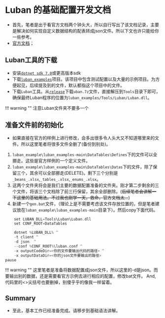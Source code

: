 # Luban 的基础配置开发文档
- 首先，笔者是出于看官方文档两个钟头大，所以自行写出了该文档记录，主要是解决如何实现自定义数据结构的配表转成json文件。所以下文也许只能给你一些参考。
- [官方文档](https://luban.doc.code-philosophy.com/docs/intro)；

## Luban工具的下载

- 安装[`dotnet sdk 7.0`](https://dotnet.microsoft.com/zh-cn/download/dotnet/7.0)或更高版本sdk
- 下载[`luban_examples`](https://github.com/focus-creative-games/luban_examples)项目。该项目中包含测试配置以及大量的示例项目。为方便起见，后续提及到的文件，默认都指这个项目中的文件。
- 下载`Luban`工具。从[`release`](https://github.com/focus-creative-games/luban/releases)下载`uban.7z`文件，直接解压到`Tools`目录下即可，确保最终Luban程序的位置为`luban_examples/Tools/Luban/Luban.dll`。

!!! warning ""
    注意Luban文件夹不要多一个

## 准备文件前的初始化

- 如果直接在官方的样例上进行修改，会多出很多令人头大又不知道哪里来的文件。所以这里笔者将很多文件全删了(备份到别处)。
1. `luban_example\luban_examples-main\DataTables\Defines`下的文件可以全挪走。这些是官方样例的一个定义文件。
2. `luban_example\luban_examples-main\DataTables\Datas`下的文件，除了保留三个，其余可以全部挪走(DELETE)。剩下三个分别是`_beans_.xlsx`,`_tables_.xlsx`,`_enums_.xlsx`。
3. 这两个文件夹将会是我们主要的数据配置准备的文件夹。刚才第二步剩余的三个文件，将该三个文档除了前三行保留，其余全部删除。(<del>后续笔者会讲解一下这里的基础用法。不过我也刚学一天，救命，官方文档太...</del>)
4. 新建一个`gen.bat`文件，（理论上是不需要考虑该文件存放位置的，但是笔者建议放在`luban_example\luban_examples-main`目录下）。然后copy下面代码。
``` cpp
    set LUBAN_DLL=Tools\Luban\Luban.dll
    set CONF_ROOT=DataTables

    dotnet %LUBAN_DLL% ^
    -t client ^
    -d json  ^
    --conf %CONF_ROOT%\luban.conf ^
    -x outputCodeDir=<你的文件要输出代码的路径> ^
    -x outputDataDir=<你的json文件要输出的路径>
pause
```

!!! warning ""
    这里笔者是准备将数据配置成json文件，所以这里的-d是json。而要输出别的数据，还是需要看官方示例去进行相应的配置，修改bat文件。
    And, 代码里的<>尖括号也要删掉，别傻乎乎的像我一样留着。

## Summary

- 至此，基本工作已经准备完成。请移步到基础语法讲解。
